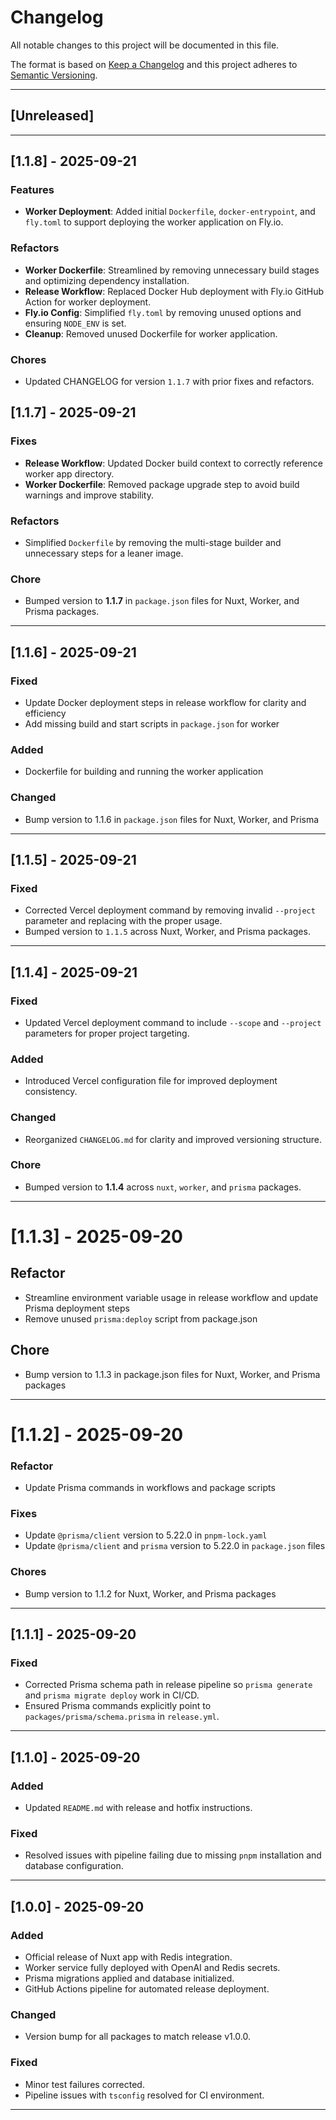# Changelog

All notable changes to this project will be documented in this file.

The format is based on [Keep a Changelog](https://keepachangelog.com/en/1.0.0/)
and this project adheres to [Semantic Versioning](https://semver.org/spec/v2.0.0.html).

---

## [Unreleased]

---

## [1.1.8] - 2025-09-21

### Features
- **Worker Deployment**: Added initial `Dockerfile`, `docker-entrypoint`, and `fly.toml` to support deploying the worker application on Fly.io.

### Refactors
- **Worker Dockerfile**: Streamlined by removing unnecessary build stages and optimizing dependency installation. 
- **Release Workflow**: Replaced Docker Hub deployment with Fly.io GitHub Action for worker deployment.
- **Fly.io Config**: Simplified `fly.toml` by removing unused options and ensuring `NODE_ENV` is set. 
- **Cleanup**: Removed unused Dockerfile for worker application.

### Chores
- Updated CHANGELOG for version `1.1.7` with prior fixes and refactors.


## [1.1.7] - 2025-09-21

### Fixes
- **Release Workflow**: Updated Docker build context to correctly reference worker app directory.  
- **Worker Dockerfile**: Removed package upgrade step to avoid build warnings and improve stability.  

### Refactors
- Simplified `Dockerfile` by removing the multi-stage builder and unnecessary steps for a leaner image.  

### Chore
- Bumped version to **1.1.7** in `package.json` files for Nuxt, Worker, and Prisma packages. 

---

## [1.1.6] - 2025-09-21

### Fixed
- Update Docker deployment steps in release workflow for clarity and efficiency
- Add missing build and start scripts in `package.json` for worker

### Added
- Dockerfile for building and running the worker application

### Changed
- Bump version to 1.1.6 in `package.json` files for Nuxt, Worker, and Prisma

---

## [1.1.5] - 2025-09-21

### Fixed
- Corrected Vercel deployment command by removing invalid `--project` parameter and replacing with the proper usage.
- Bumped version to `1.1.5` across Nuxt, Worker, and Prisma packages.

---

## [1.1.4] - 2025-09-21

### Fixed
- Updated Vercel deployment command to include `--scope` and `--project` parameters for proper project targeting.

### Added
- Introduced Vercel configuration file for improved deployment consistency.

### Changed
- Reorganized `CHANGELOG.md` for clarity and improved versioning structure.

### Chore
- Bumped version to **1.1.4** across `nuxt`, `worker`, and `prisma` packages.

---

# [1.1.3] - 2025-09-20

## Refactor
- Streamline environment variable usage in release workflow and update Prisma deployment steps
- Remove unused `prisma:deploy` script from package.json

## Chore
- Bump version to 1.1.3 in package.json files for Nuxt, Worker, and Prisma packages

---

# [1.1.2] - 2025-09-20

### Refactor
- Update Prisma commands in workflows and package scripts

### Fixes
- Update `@prisma/client` version to 5.22.0 in `pnpm-lock.yaml`
- Update `@prisma/client` and `prisma` version to 5.22.0 in `package.json` files

### Chores
- Bump version to 1.1.2 for Nuxt, Worker, and Prisma packages

---

## [1.1.1] - 2025-09-20

### Fixed
- Corrected Prisma schema path in release pipeline so `prisma generate` and `prisma migrate deploy` work in CI/CD.
- Ensured Prisma commands explicitly point to `packages/prisma/schema.prisma` in `release.yml`.

---

## [1.1.0] - 2025-09-20

### Added
- Updated `README.md` with release and hotfix instructions.

### Fixed
- Resolved issues with pipeline failing due to missing `pnpm` installation and database configuration.

---

## [1.0.0] - 2025-09-20

### Added
- Official release of Nuxt app with Redis integration.
- Worker service fully deployed with OpenAI and Redis secrets.
- Prisma migrations applied and database initialized.
- GitHub Actions pipeline for automated release deployment.

### Changed
- Version bump for all packages to match release v1.0.0.

### Fixed
- Minor test failures corrected.
- Pipeline issues with `tsconfig` resolved for CI environment.

---
